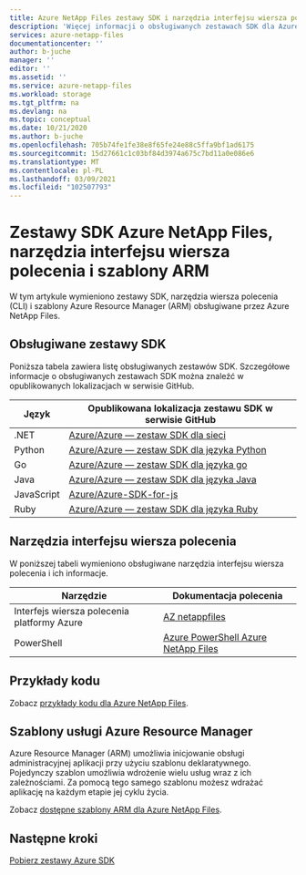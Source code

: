 ```yaml
---
title: Azure NetApp Files zestawy SDK i narzędzia interfejsu wiersza polecenia | Microsoft Docs
description: 'Więcej informacji o obsługiwanych zestawach SDK dla Azure NetApp Files i ich opublikowanych lokalizacji w usłudze GitHub oraz o obsługiwanych narzędziach wiersza polecenia: Azure CLI i PowerShell.'
services: azure-netapp-files
documentationcenter: ''
author: b-juche
manager: ''
editor: ''
ms.assetid: ''
ms.service: azure-netapp-files
ms.workload: storage
ms.tgt_pltfrm: na
ms.devlang: na
ms.topic: conceptual
ms.date: 10/21/2020
ms.author: b-juche
ms.openlocfilehash: 705b74fe1fe38e8f65fe24e88c5ffa9bf1ad6175
ms.sourcegitcommit: 15d27661c1c03bf84d3974a675c7bd11a0e086e6
ms.translationtype: MT
ms.contentlocale: pl-PL
ms.lasthandoff: 03/09/2021
ms.locfileid: "102507793"
---
```

# <a name="azure-netapp-files-sdks-cli-tools-and-arm-templates"></a>Zestawy SDK Azure NetApp Files, narzędzia interfejsu wiersza polecenia i szablony ARM

W tym artykule wymieniono zestawy SDK, narzędzia wiersza polecenia (CLI) i szablony Azure Resource Manager (ARM) obsługiwane przez Azure NetApp Files.

## <a name="supported-sdks"></a>Obsługiwane zestawy SDK 

Poniższa tabela zawiera listę obsługiwanych zestawów SDK.  Szczegółowe informacje o obsługiwanych zestawach SDK można znaleźć w opublikowanych lokalizacjach w serwisie GitHub.  

|    Język    |    Opublikowana lokalizacja zestawu SDK w serwisie GitHub    |
|------------------|--------------------------------------------------------------|
|    .NET  |    [Azure/Azure — zestaw SDK dla sieci](https://github.com/Azure/azure-sdk-for-net/tree/master/sdk/netapp)    |
|    Python  |  [Azure/Azure — zestaw SDK dla języka Python](https://github.com/Azure/azure-sdk-for-python/tree/master/sdk/netapp)    |
|    Go    |    [Azure/Azure — zestaw SDK dla języka go](https://github.com/Azure/azure-sdk-for-go/tree/master/services/netapp)       |
|    Java |     [Azure/Azure — zestaw SDK dla języka Java](https://github.com/Azure/azure-sdk-for-java/tree/master/sdk/netapp) |
|    JavaScript    |    [Azure/Azure-SDK-for-js](https://github.com/Azure/azure-sdk-for-js/tree/master/sdk/netapp/arm-netapp)    |
|    Ruby   |    [Azure/Azure — zestaw SDK dla języka Ruby](https://github.com/Azure/azure-sdk-for-ruby/tree/master/management/azure_mgmt_netapp)    |

## <a name="cli-tools"></a>Narzędzia interfejsu wiersza polecenia

W poniższej tabeli wymieniono obsługiwane narzędzia interfejsu wiersza polecenia i ich informacje.   

|    Narzędzie    |    Dokumentacja polecenia    |
|------------------|--------------------------------------------|
|    Interfejs wiersza polecenia platformy Azure  |    [AZ netappfiles](/cli/azure/netappfiles)    |
|    PowerShell   |    [Azure PowerShell Azure NetApp Files](/powershell/module/az.netappfiles/#netapp_files&preserve-view=true)    |

## <a name="code-samples"></a>Przykłady kodu

Zobacz [przykłady kodu dla Azure NetApp Files](/samples/browse/?filter-products=netapp&products=azure-netapp-files).

## <a name="azure-resource-manager-templates"></a>Szablony usługi Azure Resource Manager  

Azure Resource Manager (ARM) umożliwia inicjowanie obsługi administracyjnej aplikacji przy użyciu szablonu deklaratywnego. Pojedynczy szablon umożliwia wdrożenie wielu usług wraz z ich zależnościami. Za pomocą tego samego szablonu możesz wdrażać aplikację na każdym etapie jej cyklu życia.   

Zobacz [dostępne szablony ARM dla Azure NetApp Files](https://azure.microsoft.com/resources/templates/?term=anf).

## <a name="next-steps"></a>Następne kroki   
 [Pobierz zestawy Azure SDK](https://azure.microsoft.com/downloads/)
